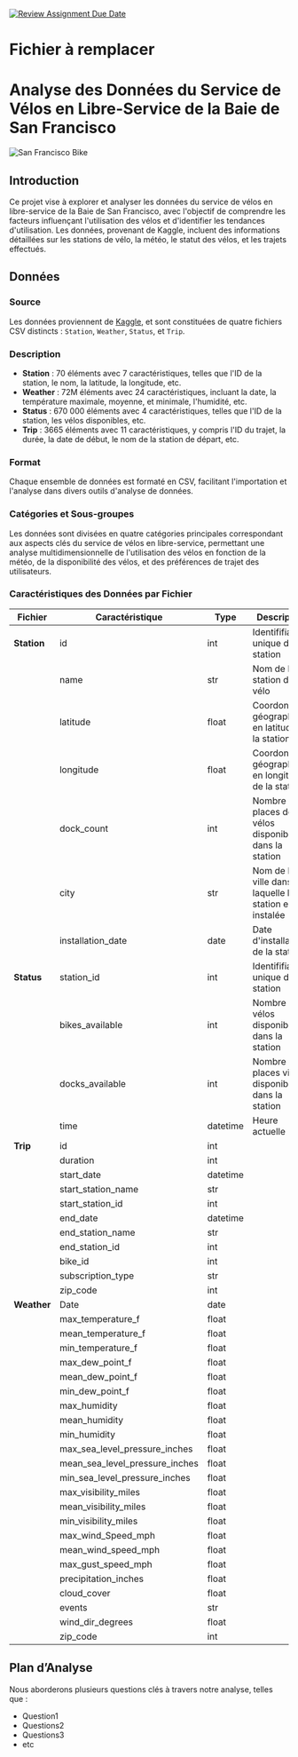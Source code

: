 [![Review Assignment Due Date](https://classroom.github.com/assets/deadline-readme-button-24ddc0f5d75046c5622901739e7c5dd533143b0c8e959d652212380cedb1ea36.svg)](https://classroom.github.com/a/Fj4cXJY4)
# Fichier à remplacer

# Analyse des Données du Service de Vélos en Libre-Service de la Baie de San Francisco
![San Francisco Bike](https://que-faire.voyage/wp-content/uploads/sites/13/2022/05/cyclistes-velo-san-francisco.jpg "San Francisco Bike")

## Introduction

Ce projet vise à explorer et analyser les données du service de vélos en libre-service de la Baie de San Francisco, avec l'objectif de comprendre les facteurs influençant l'utilisation des vélos et d'identifier les tendances d'utilisation. Les données, provenant de Kaggle, incluent des informations détaillées sur les stations de vélo, la météo, le statut des vélos, et les trajets effectués.

## Données

### Source

Les données proviennent de [Kaggle](https://www.kaggle.com/datasets/benhamner/sf-bay-area-bike-share?select=trip.csv), et sont constituées de quatre fichiers CSV distincts : `Station`, `Weather`, `Status`, et `Trip`. 

### Description

- **Station** : 70 éléments avec 7 caractéristiques, telles que l'ID de la station, le nom, la latitude, la longitude, etc.
- **Weather** : 72M éléments avec 24 caractéristiques, incluant la date, la température maximale, moyenne, et minimale, l'humidité, etc.
- **Status** : 670 000 éléments avec 4 caractéristiques, telles que l'ID de la station, les vélos disponibles, etc.
- **Trip** : 3665 éléments avec 11 caractéristiques, y compris l'ID du trajet, la durée, la date de début, le nom de la station de départ, etc.

### Format

Chaque ensemble de données est formaté en CSV, facilitant l'importation et l'analyse dans divers outils d'analyse de données.

### Catégories et Sous-groupes

Les données sont divisées en quatre catégories principales correspondant aux aspects clés du service de vélos en libre-service, permettant une analyse multidimensionnelle de l'utilisation des vélos en fonction de la météo, de la disponibilité des vélos, et des préférences de trajet des utilisateurs.

### Caractéristiques des Données par Fichier

| Fichier  | Caractéristique                | Type        |Description|
|----------|--------------------------------|-------------|------------------------|
| **Station** | id                         | int         |Identififiant unique de la station|
|          | name                       | str         |Nom de la station de vélo|
|          | latitude                   | float       |Coordonnée géographique en latitude de la station|
|          | longitude                  | float       |Coordonnée géographique en longitude de la station|
|          | dock_count                 | int         |Nombre de places de vélos disponibles dans la station|
|          | city                       | str         |Nom de la ville dans laquelle la station est instalée|
|          | installation_date          | date        |Date d'installation de la station|
| **Status**  | station_id                  | int         |Identififiant unique de la station|
|          | bikes_available            | int         |Nombre de vélos disponibles dans la station|
|          | docks_available            | int         |Nombre de places vides disponibles dans la station|
|          | time                       | datetime    |Heure actuelle|
| **Trip**    | id                         | int         ||
|          | duration                   | int         ||
|          | start_date                 | datetime    ||
|          | start_station_name         | str         ||
|          | start_station_id           | int         ||
|          | end_date                   | datetime    ||
|          | end_station_name           | str         ||
|          | end_station_id             | int         ||
|          | bike_id                    | int         ||
|          | subscription_type          | str         ||
|          | zip_code                   | int         ||
| **Weather** | Date                      | date        ||
|          | max_temperature_f          | float       ||
|          | mean_temperature_f         | float       ||
|          | min_temperature_f          | float       ||
|          | max_dew_point_f            | float       ||
|          | mean_dew_point_f           | float       ||
|          | min_dew_point_f            | float       ||
|          | max_humidity               | float       ||
|          | mean_humidity              | float       ||
|          | min_humidity               | float       ||
|          | max_sea_level_pressure_inches |    float         ||
|          | mean_sea_level_pressure_inches |    float         ||
|          | min_sea_level_pressure_inches |     float        ||
|          | max_visibility_miles       |      float       ||
|          | mean_visibility_miles      |      float       ||
|          | min_visibility_miles       |      float       ||
|          | max_wind_Speed_mph         |      float       ||
|          | mean_wind_speed_mph        |     float        ||
|          | max_gust_speed_mph         |     float        ||
|          | precipitation_inches       |     float        ||
|          | cloud_cover                |      float       ||
|          | events                     |    str         ||
|          | wind_dir_degrees           |      float       ||
|          | zip_code                   | int         ||


## Plan d’Analyse

Nous aborderons plusieurs questions clés à travers notre analyse, telles que :

- Question1
- Questions2
- Questions3
- etc


